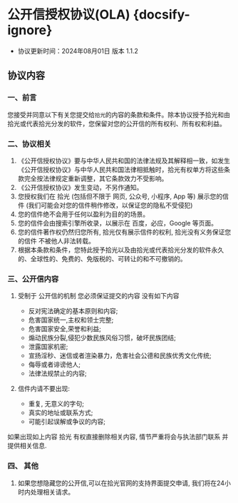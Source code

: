 # 公开信授权协议(OLA) {docsify-ignore}

- 协议更新时间：2024年08月01日 版本 1.1.2

## 协议内容

### 一、前言

您接受并同意以下有关您提交给`拾光`的内容的条款和条件。除本协议授予拾光和由拾光或代表拾光分发的软件，您保留对您的公开信的所有权利、所有权和利益。

### 二、协议相关
1. 《公开信授权协议》要与中华人民共和国的法律法规及其解释相一致，如发生《公开信授权协议》与中华人民共和国法律相抵触时，拾光有权单方将这些条款完全按法律规定重新调整，其它条款效力不受影响。
2. 《公开信授权协议》发生变动，不另作通知。
3. 您授权我们在 拾光 (包括但不限于 网页, 公众号, 小程序, App 等) 展示您的信件 (我们可能会对您的信件稍作修改，以保证您的隐私不受侵犯)
4. 您的信件绝不会用于任何以盈利为目的的场景。
5. 您的信件会由搜索引擎所收录，以展示在 百度，必应，Google 等页面。
7. 您的信件著作权仍然归您所有, 拾光仅有展示信件的权利, 拾光没有义务保证您的信件 不被他人非法转载。
8. 根据本条款和条件，您特此授予拾光以及由拾光或代表拾光分发的软件永久的、全球性的、免费的、免版税的、可转让的和不可撤销的。

### 三、公开信内容

1. 受制于 公开信的机制 您必须保证提交的内容 没有如下内容
   - 反对宪法确定的基本原则和内容;
   - 危害国家统一,主权和领士完整;
   - 危害国家安全,荣誉和利益;
   - 煽动民族分裂,侵犯少数民族风俗习惯，破坏民族团结;
   - 泄露国家机密;
   - 宣扬淫秒、迷信或者渲染暴力，危害社会公德和民族优秀文化传统;
   - 侮辱或者诽谤他人;
   - 法律法规禁止的内容;

2. 信件内请不要出现:
   - 重复, 无意义的字句;
   - 真实的地址或联系方式;
   - 可能引起误解或争议的内容;

如果出现如上内容 拾光 有权直接删除相关内容, 情节严重将会与执法部门联系 并提供相关信息.

### 四、 其他

1. 如果您想隐藏您的公开信,可以在拾光官网的支持界面提交申请, 我们将在24小时内处理相关请求。
